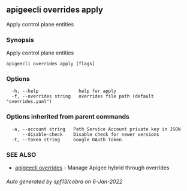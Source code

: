 ## apigeecli overrides apply

Apply control plane entities

### Synopsis

Apply control plane entities

```
apigeecli overrides apply [flags]
```

### Options

```
  -h, --help               help for apply
  -f, --overrides string   overrides file path (default "overrides.yaml")
```

### Options inherited from parent commands

```
  -a, --account string   Path Service Account private key in JSON
      --disable-check    Disable check for newer versions
  -t, --token string     Google OAuth Token
```

### SEE ALSO

* [apigeecli overrides](apigeecli_overrides.md)	 - Manage Apigee hybrid through overrides

###### Auto generated by spf13/cobra on 6-Jan-2022
